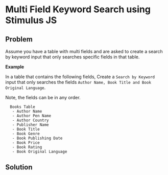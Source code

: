 # Multi Field Keyword Search using Stimulus JS

## Problem

Assume you have a table with multi fields and are asked to create a search by keyword input that only searches specific fields in that table.

**Example**

In a table that contains the following fields, Create a `Search by Keyword` input that only searches the fields `Author Name, Book Title and Book Original Language`.

Note, the fields can be in any order.

```
  Books Table
   - Author Name
   - Author Pen Name
   - Author Country
   - Publisher Name
   - Book Title
   - Book Genre
   - Book Publishing Date
   - Book Price
   - Book Rating
   - Book Original Language
```

## Solution
